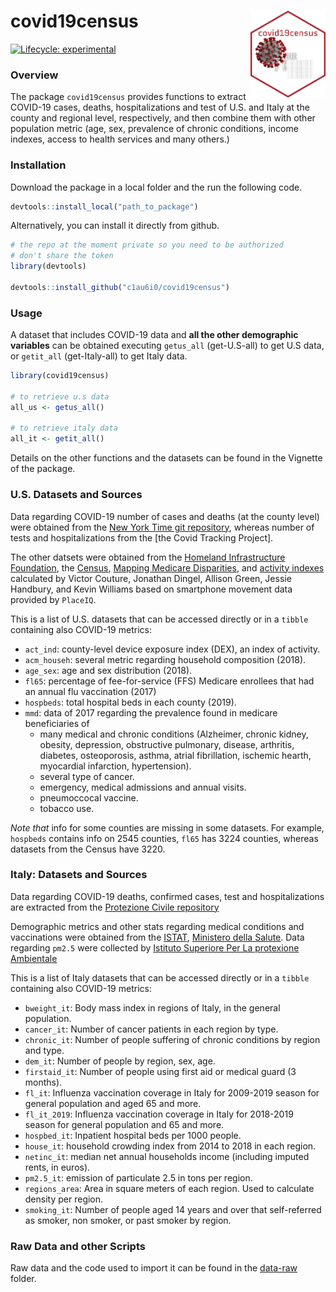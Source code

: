 
<!-- README.md is generated from README.Rmd. Please edit that file -->

# covid19census <img src='inst/img/hexsticker.png' align="right" height="139" /></a>

<!-- badges: start -->

[![Lifecycle:
experimental](https://img.shields.io/badge/lifecycle-experimental-orange.svg)](https://www.tidyverse.org/lifecycle/#experimental)
<!-- badges: end -->

### Overview

The package `covid19census` provides functions to extract COVID-19
cases, deaths, hospitalizations and test of U.S. and Italy at the county
and regional level, respectively, and then combine them with other
population metric (age, sex, prevalence of chronic conditions, income
indexes, access to health services and many others.)

### Installation

Download the package in a local folder and the run the following code.

``` r
devtools::install_local("path_to_package")
```

Alternatively, you can install it directly from github.

``` r
# the repo at the moment private so you need to be authorized 
# don't share the token
library(devtools)

devtools::install_github("c1au6i0/covid19census")
```

### Usage

A dataset that includes COVID-19 data and **all the other demographic
variables** can be obtained executing `getus_all` (get-U.S-all) to get
U.S data, or `getit_all` (get-Italy-all) to get Italy data.

``` r
library(covid19census)

# to retrieve u.s data
all_us <- getus_all()

# to retrieve italy data
all_it <- getit_all()
```

Details on the other functions and the datasets can be found in the
Vignette of the package.

### U.S. Datasets and Sources

Data regarding COVID-19 number of cases and deaths (at the county level)
were obtained from the [New York Time git
repository](https://github.com/nytimes/covid-19-data), whereas number of
tests and hospitalizations from the \[the Covid Tracking Project\].

The other datsets were obtained from the [Homeland Infrastructure
Foundation](https://hifld-geoplatform.opendata.arcgis.com/datasets/hospitals/data?page=18),
the [Census](https://data.census.gov/cedsci/table?q=United%20States),
[Mapping Medicare
Disparities](https://data.cms.gov/mapping-medicare-disparities), and
[activity
indexes](https://github.com/COVIDExposureIndices/COVIDExposureIndices)
calculated by Victor Couture, Jonathan Dingel, Allison Green, Jessie
Handbury, and Kevin Williams based on smartphone movement data provided
by `PlaceIQ`.

This is a list of U.S. datasets that can be accessed directly or in a
`tibble` containing also COVID-19 metrics:

  - `act_ind`: county-level device exposure index (DEX), an index of
    activity.
  - `acm_househ`: several metric regarding household composition (2018).
  - `age_sex`: age and sex distribution (2018).
  - `fl65`: percentage of fee-for-service (FFS) Medicare enrollees that
    had an annual flu vaccination (2017)
  - `hospbeds`: total hospital beds in each county (2019).
  - `mmd`: data of 2017 regarding the prevalence found in medicare
    beneficiaries of
      - many medical and chronic conditions (Alzheimer, chronic kidney,
        obesity, depression, obstructive pulmonary, disease, arthritis,
        diabetes, osteoporosis, asthma, atrial fibrillation, ischemic
        hearth, myocardial infarction, hypertension).
      - several type of cancer.
      - emergency, medical admissions and annual visits.
      - pneumoccocal vaccine.
      - tobacco use.

*Note that* info for some counties are missing in some datasets. For
example, `hospbeds` contains info on 2545 counties, `fl65` has 3224
counties, whereas datasets from the Census have 3220.

### Italy: Datasets and Sources

Data regarding COVID-19 deaths, confirmed cases, test and
hospitalizations are extracted from the [Protezione Civile
repository](https://github.com/pcm-dpc/COVID-19)

Demographic metrics and other stats regarding medical conditions and
vaccinations were obtained from the
[ISTAT](http://dati.istat.it/?lang=en), [Ministero della
Salute](http://www.salute.gov.it/portale/home.html). Data regarding
`pm2.5` were collected by [Istituto Superiore Per La protexione
Ambientale](https://annuario.isprambiente.it/pon/basic/14)

This is a list of Italy datasets that can be accessed directly or in a
`tibble` containing also COVID-19 metrics:

  - `bweight_it`: Body mass index in regions of Italy, in the general
    population.
  - `cancer_it`: Number of cancer patients in each region by type.
  - `chronic_it`: Number of people suffering of chronic conditions by
    region and type.
  - `dem_it`: Number of people by region, sex, age.
  - `firstaid_it`: Number of people using first aid or medical guard (3
    months).
  - `fl_it`: Influenza vaccination coverage in Italy for 2009-2019
    season for general population and aged 65 and more.
  - `fl_it_2019`: Influenza vaccination coverage in Italy for 2018-2019
    season for general population and 65 and more.
  - `hospbed_it`: Inpatient hospital beds per 1000 people.
  - `house_it`: household crowding index from 2014 to 2018 in each
    region.
  - `netinc_it`: median net annual households income (including imputed
    rents, in euros).
  - `pm2.5_it`: emission of particulate 2.5 in tons per region.
  - `regions_area`: Area in square meters of each region. Used to
    calculate density per region.
  - `smoking_it`: Number of people aged 14 years and over that
    self-referred as smoker, non smoker, or past smoker by region.

### Raw Data and other Scripts

Raw data and the code used to import it can be found in the
[data-raw](https://github.com/c1au6i0/convid19census/tree/master/data-raw)
folder.
